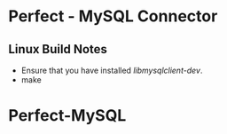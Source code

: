 # Perfect - MySQL Connector

## Linux Build Notes
* Ensure that you have installed *libmysqlclient-dev*.
* make
# Perfect-MySQL
